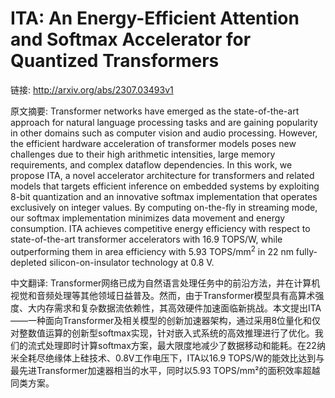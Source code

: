 # ITA: An Energy-Efficient Attention and Softmax Accelerator for Quantized Transformers

链接: http://arxiv.org/abs/2307.03493v1

原文摘要:
Transformer networks have emerged as the state-of-the-art approach for
natural language processing tasks and are gaining popularity in other domains
such as computer vision and audio processing. However, the efficient hardware
acceleration of transformer models poses new challenges due to their high
arithmetic intensities, large memory requirements, and complex dataflow
dependencies. In this work, we propose ITA, a novel accelerator architecture
for transformers and related models that targets efficient inference on
embedded systems by exploiting 8-bit quantization and an innovative softmax
implementation that operates exclusively on integer values. By computing
on-the-fly in streaming mode, our softmax implementation minimizes data
movement and energy consumption. ITA achieves competitive energy efficiency
with respect to state-of-the-art transformer accelerators with 16.9 TOPS/W,
while outperforming them in area efficiency with 5.93 TOPS/mm$^2$ in 22 nm
fully-depleted silicon-on-insulator technology at 0.8 V.

中文翻译:
Transformer网络已成为自然语言处理任务中的前沿方法，并在计算机视觉和音频处理等其他领域日益普及。然而，由于Transformer模型具有高算术强度、大内存需求和复杂数据流依赖性，其高效硬件加速面临新挑战。本文提出ITA——一种面向Transformer及相关模型的创新加速器架构，通过采用8位量化和仅对整数值运算的创新型softmax实现，针对嵌入式系统的高效推理进行了优化。我们的流式处理即时计算softmax方案，最大限度地减少了数据移动和能耗。在22纳米全耗尽绝缘体上硅技术、0.8V工作电压下，ITA以16.9 TOPS/W的能效比达到与最先进Transformer加速器相当的水平，同时以5.93 TOPS/mm²的面积效率超越同类方案。
